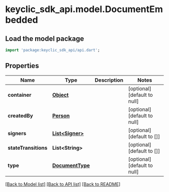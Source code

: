 # keyclic_sdk_api.model.DocumentEmbedded

## Load the model package
```dart
import 'package:keyclic_sdk_api/api.dart';
```

## Properties
Name | Type | Description | Notes
------------ | ------------- | ------------- | -------------
**container** | [**Object**](Object.md) |  | [optional] [default to null]
**createdBy** | [**Person**](Person.md) |  | [optional] [default to null]
**signers** | [**List&lt;Signer&gt;**](Signer.md) |  | [optional] [default to []]
**stateTransitions** | **List&lt;String&gt;** |  | [optional] [default to []]
**type** | [**DocumentType**](DocumentType.md) |  | [optional] [default to null]

[[Back to Model list]](../README.md#documentation-for-models) [[Back to API list]](../README.md#documentation-for-api-endpoints) [[Back to README]](../README.md)


